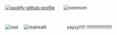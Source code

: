 [![spotify-github-profile](https://spotify-github-profile.kittinanx.com/api/view?uid=ldyc4agxdg0qbdd1wigoyvno6&cover_image=true&theme=natemoo-re&show_offline=false&background_color=151b23&interchange=true&bar_color=6c5794&bar_color_cover=true)](https://github.com/kittinan/spotify-github-profile)
⠀⠀
![nomnom](https://media4.giphy.com/media/v1.Y2lkPTc5MGI3NjExbGR6OG1naWJ6cXNvbHA4aXpmajJoMG1hemxyZzlrZnlubzI4Mm95YiZlcD12MV9pbnRlcm5hbF9naWZfYnlfaWQmY3Q9Zw/bD3OL5o7hjKzKTdxXK/giphy.gif)



⠀⠀⠀⠀⠀⠀


![real](https://media4.giphy.com/media/v1.Y2lkPTc5MGI3NjExamlmcGx1dXZzYWYzMDk3Zmc2ZHcwbGg4c3d0a3c2NmVpYmh5NHZ1NSZlcD12MV9pbnRlcm5hbF9naWZfYnlfaWQmY3Q9cw/VEwSL1J0C3lrgM9ds3/giphy.gif) ⠀
![realrealll](https://media4.giphy.com/media/v1.Y2lkPTc5MGI3NjExZ2sycHExcWozZmF4dDBqZmcwb2trbmRkeDFnYXU5OGE3dzI2OXQzYSZlcD12MV9pbnRlcm5hbF9naWZfYnlfaWQmY3Q9cw/0sMkPp4uGG3I6h3Cek/giphy.gif)
⠀⠀⠀⠀⠀⠀yayyy!!!!! !!!!!!!!!!!!!!!!!!!!

